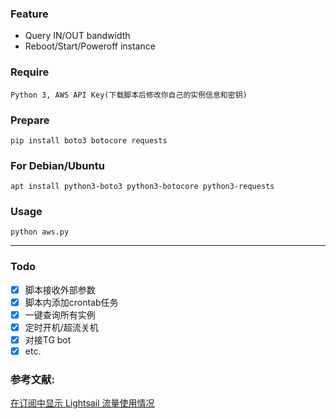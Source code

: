 ### Feature
- Query IN/OUT bandwidth
- Reboot/Start/Poweroff instance

### Require
`Python 3, AWS API Key(下载脚本后修改你自己的实例信息和密钥)`

### Prepare
```
pip install boto3 botocore requests
```

### For Debian/Ubuntu
```
apt install python3-boto3 python3-botocore python3-requests
```

### Usage
```
python aws.py
```

---

### Todo

- [x] 脚本接收外部参数
- [x] 脚本内添加crontab任务
- [x] 一键查询所有实例
- [x] 定时开机/超流关机
- [x] 对接TG bot
- [x] etc.

### 参考文献:
[在订阅中显示 Lightsail 流量使用情况](https://moenew.us/Lightsail-Traffic-Subscription.html)
